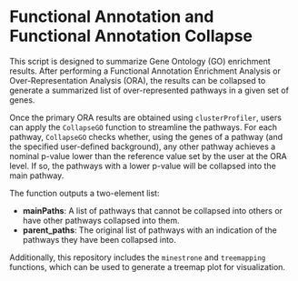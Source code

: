 # Functional Annotation and Functional Annotation Collapse

This script is designed to summarize Gene Ontology (GO) enrichment results. After performing a Functional Annotation Enrichment Analysis or Over-Representation Analysis (ORA), the results can be collapsed to generate a summarized list of over-represented pathways in a given set of genes.

Once the primary ORA results are obtained using `clusterProfiler`, users can apply the `CollapseGO` function to streamline the pathways. For each pathway, `CollapseGO` checks whether, using the genes of a pathway (and the specified user-defined background), any other pathway achieves a nominal p-value lower than the reference value set by the user at the ORA level. If so, the pathways with a lower p-value will be collapsed into the main pathway.

The function outputs a two-element list:
- **mainPaths**: A list of pathways that cannot be collapsed into others or have other pathways collapsed into them.
- **parent_paths**: The original list of pathways with an indication of the pathways they have been collapsed into.

Additionally, this repository includes the `minestrone` and `treemapping` functions, which can be used to generate a treemap plot for visualization.
